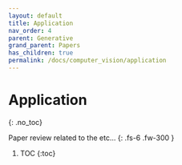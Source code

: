 ```yaml
---
layout: default
title: Application
nav_order: 4
parent: Generative
grand_parent: Papers
has_children: true
permalink: /docs/computer_vision/application
---
```


# Application
{: .no_toc}

Paper review related to the etc...
{: .fs-6 .fw-300 }
1. TOC
{:toc}
